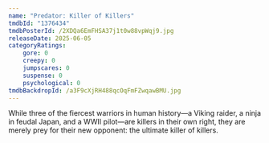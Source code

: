 ```yaml
---
name: "Predator: Killer of Killers"
tmdbId: "1376434"
tmdbPosterId: /2XDQa6EmFHSA37j1t0w88vpWqj9.jpg
releaseDate: 2025-06-05
categoryRatings:
    gore: 0
    creepy: 0
    jumpscares: 0
    suspense: 0
    psychological: 0
tmdbBackdropId: /a3F9cXjRH488qcOqFmFZwqawBMU.jpg
---
```

While three of the fiercest warriors in human history—a Viking raider, a ninja in feudal Japan, and a WWII pilot—are killers in their own right, they are merely prey for their new opponent: the ultimate killer of killers.
